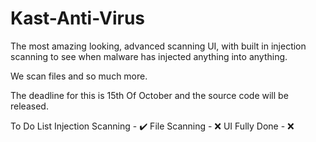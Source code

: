 # Kast-Anti-Virus
The most amazing looking, advanced scanning UI, with built in injection scanning to see when malware has injected anything into anything.

We scan files and so much more. 

The deadline for this is 15th Of October and the source code will be released.

To Do List
Injection Scanning - ✔️
File Scanning - ❌
UI Fully Done - ❌
